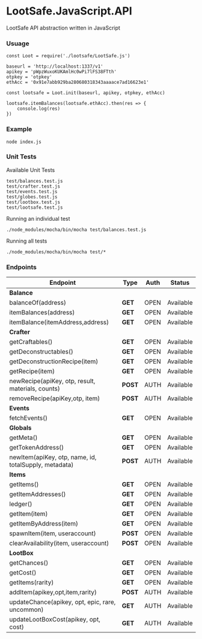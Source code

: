 # LootSafe.JavaScript.API

LootSafe API abstraction written in JavaScript

### Usuage

```
const Loot = require('./lootsafe/LootSafe.js')

baseurl = 'http://localhost:1337/v1'
apikey = 'pWpzWuxoKUKAmlHc0wPi7lFS38FTth'
otpkey = 'otpkey'
ethAcc = '0x91e7abb929ba280680318343aaaace7ad16623e1'

const lootsafe = Loot.init(baseurl, apikey, otpkey, ethAcc)

lootsafe.itemBalances(lootsafe.ethAcc).then(res => {
    console.log(res)
})      

```

### Example

```
node index.js
```

### Unit Tests

Available Unit Tests
```
test/balances.test.js
test/crafter.test.js
test/events.test.js
test/globes.test.js
test/lootbox.test.js
test/lootsafe.test.js
```

Running an individual test

```
./node_modules/mocha/bin/mocha test/balances.test.js
```

Running all tests

```
./node_modules/mocha/bin/mocha test/*
```

### Endpoints

 Endpoint  | Type | Auth | Status |
|---|---|---|---|
| **Balance**   |   |   |   |
| balanceOf(address)  | **GET**  | OPEN  | Available |
| itemBalances(address)  | **GET**  | OPEN  | Available |
| itemBalance(itemAddress,address)  | **GET**  | OPEN   | Available |
| **Crafter**   |   |   |   |
| getCraftables()  | **GET**  | OPEN   | Available |
| getDeconstructables()  | **GET**  | OPEN   | Available |
| getDeconstructionRecipe(item)  | **GET**  | OPEN   | Available |
| getRecipe(item) | **GET**  | OPEN   | Available |
| newRecipe(apiKey, otp, result, materials, counts)  | **POST**  | AUTH   | Available |
| removeRecipe(apiKey,otp, item)  | **POST**  | AUTH   | Available 
| **Events**  |   |   |   |
| fetchEvents()  | **GET**  | OPEN   | Available |
| **Globals**  |   |   |   |
| getMeta()  | **GET**  | OPEN   | Available |
| getTokenAddress()  | **GET**  | OPEN   | Available |
| newItem(apiKey, otp, name, id, totalSupply, metadata) | **POST**  | AUTH   | Available |
| **Items**  |   |   |   |
| getItems()  | **GET**  | OPEN   | Available |
| getItemAddresses()  | **GET**  | OPEN   | Available |
| ledger()  | **GET**  | OPEN   | Available |
| getItem(item)  | **GET**  | OPEN   | Available |
| getItemByAddress(item) | **GET**  | OPEN   | Available |
| spawnItem(item, useraccount) | **POST**  | OPEN   | Available |
| clearAvailability(item, useraccount) | **POST**  | OPEN   | Available |
| **LootBox** |   |   |   |
| getChances()  | **GET**  | OPEN   | Available |
| getCost()  | **GET**  | OPEN   | Available |
| getItems(rarity)  | **GET**  | OPEN   | Available |
| addItem(apikey,opt,item,rarity)  | **POST**  | AUTH  | Available |
| updateChance(apikey, opt, epic, rare, uncommon) | **GET**  | AUTH  | Available |
| updateLootBoxCost(apikey, opt, cost)  | **GET**  | AUTH  | Available |